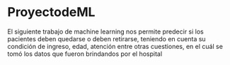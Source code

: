 # ProyectodeML


El siguiente trabajo de machine learning nos permite predecir si los pacientes deben quedarse o deben retirarse, teniendo en cuenta su condición de ingreso, edad, atención entre otras cuestiones, en el cuál se tomó los datos que fueron brindandos por el hospital

